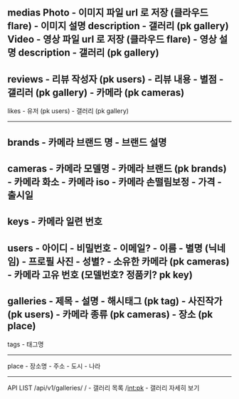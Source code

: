 medias
    Photo
        - 이미지 파일 url 로 저장 (클라우드 flare)
        - 이미지 설명 description
        - 갤러리 (pk gallery)
    Video
        - 영상 파일 url 로 저장 (클라우드 flare)
        - 영상 설명 description
        - 갤러리 (pk gallery)
---
reviews
    - 리뷰 작성자 (pk users)
    - 리뷰 내용
    - 별점
    - 갤리러 (pk gallery)
    - 카메라 (pk cameras)
---
likes
    - 유저 (pk users)
    - 갤러리 (pk gallery)

---
brands
    - 카메라 브랜드 명
    - 브랜드 설명
---
cameras
    - 카메라 모델명
    - 카메라 브랜드 (pk brands)
    - 카메라 화소
    - 카메라 iso
    - 카메라 손떨림보정
    - 가격
    - 출시일 
---
keys
    - 카메라 일련 번호
---
users
    - 아이디
    - 비밀번호
    - 이메일?
    - 이름
    - 별명 (닉네임)
    - 프로필 사진
    - 성별?
    - 소유한 카메라 (pk cameras)
    - 카메라 고유 번호 (모델번호? 정품키? pk key)
---
galleries
    - 제목
    - 설명
    - 해시태그 (pk tag)
    - 사진작가 (pk users)
    - 카메라 종류 (pk cameras)
    - 장소 (pk place)
--- 
tags
    - 태그명

---
place
    - 장소명
    - 주소
    - 도시
    - 나라



---------------------------
API LIST
/api/v1/galleries/ 
    /
    - 갤러리 목록
    /<int:pk>
    - 갤러리 자세히 보기

